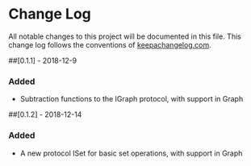 # Change Log
All notable changes to this project will be documented in this file. This change log follows the conventions of [keepachangelog.com](http://keepachangelog.com/).


##[0.1.1] - 2018-12-9
### Added
- Subtraction functions to the IGraph protocol, with support in Graph

##[0.1.2] - 2018-12-14
### Added
- A new protocol ISet for basic set operations, with support in Graph
